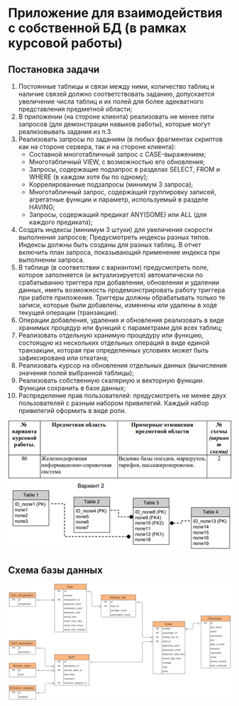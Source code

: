 # Приложение для взаимодействия с собственной БД (в рамках курсовой работы)

## Постановка задачи

1. Постоянные таблицы и связи между ними, количество таблиц и наличие связей 
должно соответствовать заданию, допускается увеличение числа таблиц и их полей 
для более адекватного представления предметной области;
2. В приложении (на стороне клиента) реализовать не менее пяти запросов (для 
демонстрации навыков работы), которые могут реализовывать задания из п.3. 
3. Реализовать запросы по заданиям (в любых фрагментах скриптов как на стороне 
сервера, так и на стороне клиента):
   * Составной многотабличный запрос с CASE-выражением;
   * Многотабличный VIEW, с возможностью его обновления;
   * Запросы, содержащие подзапрос в разделах SELECT, FROM и WHERE (в каждом хотя бы по одному);
   * Коррелированные подзапросы (минимум 3 запроса);
   * Многотабличный запрос, содержащий группировку записей, агрегатные функции и параметр, используемый в разделе HAVING;
   * Запросы, содержащий предикат ANY(SOME) или ALL (для каждого предиката);
4. Создать индексы (минимум 3 штуки) для увеличения скорости выполнения 
запросов;
Предусмотреть индексы разных типов. Индексы должны быть созданы для 
разных таблиц. В отчет включить план запроса, показывающий применение 
индекса при выполнении запроса. 
5. В таблице (в соответствии с вариантом) предусмотреть поле, которое заполняется 
(и актуализируется) автоматически по срабатыванию триггера при добавлении, 
обновлении и удалении данных, иметь возможность продемонстрировать работу 
триггера при работе приложения. Триггеры должны обрабатывать только те 
записи, которые были добавлены, изменены или удалены в ходе текущей операции 
(транзакции).
6. Операции добавления, удаления и обновления реализовать в виде хранимых 
процедур или функций с параметрами для всех таблиц;
7. Реализовать отдельную хранимую процедуру или функцию, состоящую из 
нескольких отдельных операций в виде единой транзакции, которая при 
определенных условиях может быть зафиксирована или откатана;
8. Реализовать курсор на обновления отдельных данных (вычисления значения полей 
выбранной таблицы);
9. Реализовать собственную скалярную и векторную функции. Функции сохранить в 
базе данных;
10. Распределение прав пользователей: предусмотреть не менее двух пользователей с 
разным набором привилегий. Каждый набор привилегий оформить в виде роли.

![img.png](img.png)
![img_1.png](img_1.png)

## Схема базы данных

![img_2.png](img_2.png)